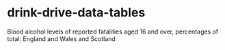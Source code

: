 # drink-drive-data-tables
Blood alcohol levels of reported fatalities aged 16 and over, percentages of total: England and Wales and Scotland
